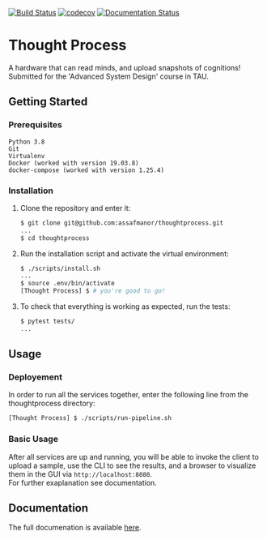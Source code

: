 [![Build Status](https://travis-ci.org/assafmanor/thoughtprocess.svg?branch=master)](https://travis-ci.org/assafmanor/thoughtprocess)
[![codecov](https://codecov.io/gh/assafmanor/thoughtprocess/branch/master/graph/badge.svg)](https://codecov.io/gh/assafmanor/thoughtprocess)
[![Documentation Status](https://readthedocs.org/projects/thought-process/badge/?version=latest)](https://thought-process.readthedocs.io/en/latest/?badge=latest)

# Thought Process

A hardware that can read minds, and upload snapshots of cognitions!\
Submitted for the 'Advanced System Design' course in TAU.

## Getting Started

### Prerequisites
    
    Python 3.8
    Git
    Virtualenv
    Docker (worked with version 19.03.8)
    docker-compose (worked with version 1.25.4)

### Installation

1. Clone the repository and enter it:

    ```sh
    $ git clone git@github.com:assafmanor/thoughtprocess.git
    ...
    $ cd thoughtprocess
    ```

2. Run the installation script and activate the virtual environment:

    ```sh
    $ ./scripts/install.sh
    ...
    $ source .env/bin/activate
    [Thought Process] $ # you're good to go!
    ```

3. To check that everything is working as expected, run the tests:


    ```sh
    $ pytest tests/
    ...
    ```

## Usage

### Deployement

In order to run all the services together, enter the following line from the thoughtprocess directory:

```sh
[Thought Process] $ ./scripts/run-pipeline.sh
```

### Basic Usage

After all services are up and running, you will be able to invoke the client to upload a sample, use the CLI to see the results, and a browser to visualize them in the GUI via `http://localhost:8080`. \
For further exaplanation see documentation.

## Documentation

The full documenation is available [here](https://thought-process.readthedocs.io/).
